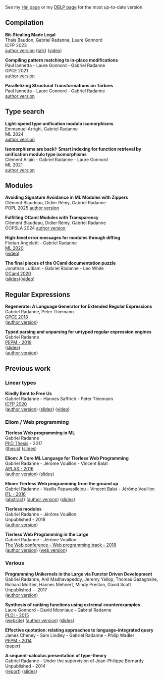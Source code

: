 
See my [Hal page][HAL] or my [DBLP page][DBLP] for the most up-to-date version.

[DBLP]: http://dblp.uni-trier.de/pers/hd/r/Radanne:Gabriel
[HAL]: https://cv.archives-ouvertes.fr/gabriel-radanne

## Compilation

**Bit-Stealing Made Legal**  
Thaïs Baudon, Gabriel Radanne, Laure Gonnord  
ICFP 2023  
[author version](https://inria.hal.science/hal-04165615v1) 
([talk](https://icfp23.sigplan.org/details/icfp-2023-papers/28/Bit-Stealing-Made-Legal-Compilation-for-Custom-Memory-Representations-of-Algebraic-D)) ([video](https://www.youtube.com/watch?v=l6Q1SexHkio))

**Compiling pattern matching to in-place modifications**  
Paul Iannetta - Laure Gonnord - Gabriel Radanne  
GPCE 2021  
[author version](https://hal.archives-ouvertes.fr/hal-03355377)

**Parallelizing Structural Transformations on Tarbres**  
Paul Iannetta - Laure Gonnord - Gabriel Radanne  
[author version](https://hal.archives-ouvertes.fr/hal-03208466)

## Type search

**Light-speed type unification modulo isomorphisms**  
Emmanuel Arrighi, Gabriel Radanne  
ML 2024  
[author version](https://inria.hal.science/hal-04794390v1)

**Isomorphisms are back!: Smart indexing for function retrieval by unification modulo type isomorphisms**  
Clément Allain - Gabriel Radanne - Laure Gonnord  
ML 2021  
[author version](https://hal.archives-ouvertes.fr/hal-03355381)

## Modules

**Avoiding Signature Avoidance in ML Modules with Zippers**  
Clément Blaudeau, Didier Rémy, Gabriel Radanne  
POPL 2025
[author version](https://inria.hal.science/hal-04801582v1)

**Fulfilling OCaml Modules with Transparency**  
Clément Blaudeau, Didier Rémy, Gabriel Radanne  
OOPSLA 2024
[author version](https://inria.hal.science/hal-04794404v1)

**High-level error messages for modules through diffing**  
Florian Angeletti - Gabriel Radanne  
[ML 2020](https://icfp20.sigplan.org/details/mlfamilyworkshop-2020-papers/3/High-level-error-messages-for-modules-through-diffing)  
([video](https://www.youtube.com/watch?v=n3eS-yuSJ_U))

**The final pieces of the OCaml documentation puzzle**  
Jonathan Ludlam - Gabriel Radanne - Leo White  
[OCaml 2020](https://icfp20.sigplan.org/details/ocaml-2020-papers/4/The-final-pieces-of-the-OCaml-documentation-puzzle)  
([slides](papers/odoc-ocaml2020-talk/index.html))([video](https://www.youtube.com/watch?v=wVyZ-KveN-w))

## Regular Expressions

**Regenerate: A Language Generator for Extended Regular Expressions**  
Gabriel Radanne, Peter Thiemann  
[GPCE 2018](https://conf.researchr.org/track/gpce-2018/gpce-2018)  
([author version](papers/regenerate/gpce18.pdf))  

**Typed parsing and unparsing for untyped regular expression engines**  
Gabriel Radanne  
[PEPM - 2019](https://popl19.sigplan.org/track/pepm-2019-papers)  
([slides](papers/tyre/talk_pepm.pdf))  
([author version](papers/tyre/tyre_paper.pdf))


## Previous work

### Linear types

**Kindly Bent to Free Us**  
Gabriel Radanne - Hannes Saffrich - Peter Thiemann  
[ICFP 2020](https://icfp20.sigplan.org/details/icfp-2020-papers/25/Kindly-Bent-to-Free-Us)  
([author version](https://arxiv.org/abs/1908.09681))
([slides](papers/affe/slides-icfp.pdf))
([video](https://www.youtube.com/watch?v=i9wgeX7e-nc&t=2580s))

### Eliom / Web programming

**Tierless Web programming in ML**  
Gabriel Radanne  
[PhD Thesis](phdthesis.html) - 2017  
([thesis](papers/phdthesis.pdf))
([slides](papers/talk_phdthesis.pdf))

**Eliom: A Core ML Language for Tierless Web Programming**  
Gabriel Radanne - Jérôme Vouillon - Vincent Balat  
[APLAS - 2016](http://soict.hust.edu.vn/~aplas2016/)  
([author version](https://hal.archives-ouvertes.fr/hal-01349774))
([slides](papers/eliom/talk_aplas.pdf))

**Eliom: Tierless Web programming from the ground up**  
Gabriel Radanne - Vasilis Papavasileiou - Vincent Balat - Jérôme Vouillon  
[IFL - 2016](https://dtai.cs.kuleuven.be/events/ifl2016/)  
([abstract](papers/eliom/ifl_abstract.pdf))
([author version](https://hal.archives-ouvertes.fr/hal-01407898))
([slides](https://hal.archives-ouvertes.fr/hal-01407898/file/slides.pdf))

**Tierless modules**  
Gabriel Radanne - Jérôme Vouillon  
Unpublished - 2018  
([author version](https://hal.archives-ouvertes.fr/hal-01485362))

**Tierless Web Programming in the Large**  
Gabriel Radanne - Jérôme Vouillon  
[The Web conference - Web programming track - 2018](https://www2018.thewebconf.org/)  
([author version](papers/eliom/web2018.pdf))
([web version](http://delivery.acm.org/10.1145/3190000/3185953/p681-radanne.html?ip=132.230.195.187&id=3185953&acc=OPENTOC&key=2BA2C432AB83DA15%2E4191B95BD496D1F1%2E4D4702B0C3E38B35%2E4DD68F0663C025AA&__acm__=1525446033_336a85ca56d736713a7dc47b3aa5df19#))

### Various

**Programming Unikernels in the Large via Functor Driven Development**  
Gabriel Radanne, Anil Madhavapeddy, Jeremy Yallop, Thomas Gazagnaire,
Richard Mortier, Hannes Mehnert, Mindy Preston, David Scott  
Unpublished -- 2017  
([author version](https://arxiv.org/abs/1905.02529))

**Synthesis of ranking functions using extremal counterexamples**  
Laure Gonnord - David Monniaux - Gabriel Radanne  
[PLDI - 2015](http://conf.researchr.org/home/pldi2015)  
([website](http://termite-analyser.github.io/))
([author version](https://hal.archives-ouvertes.fr/hal-01144622))
([slides](papers/termite_long.pdf))

**Effective quotation: relating approaches to language-integrated query**  
James Cheney - Sam Lindley - Gabriel Radanne - Philip Wadler  
[PEPM - 2014](http://www.program-transformation.org/PEPM14)  
([paper](http://homepages.inf.ed.ac.uk/slindley/papers/effquot.pdf))

**A sequent-calculus presentation of type-theory**  
Gabriel Radanne - Under the supervision of Jean-Philippe Bernardy  
Unpublished - 2014  
([report](papers/seqstyle/report.pdf))
([slides](papers/seqstyle/talk.pdf))
